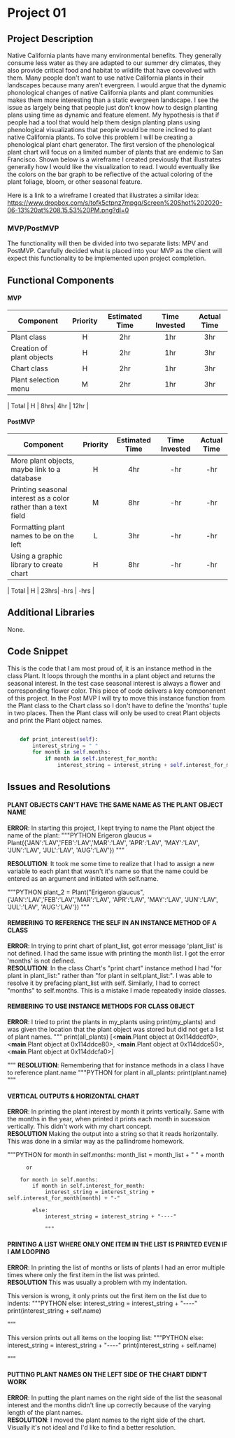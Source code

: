 # Project 01

## Project Description
Native California plants have many environmental benefits. They generally consume less water as they are adapted to our summer dry climates, they also provide critical food and habitat to wildlife that have coevolved with them. Many people don't want to use native California plants in their landscapes because many aren't evergreen. I would argue that the dynamic phonological changes of native California plants and plant communities makes them more interesting than a static evergreen landscape. I see the issue as largely being that people just don't know how to design planting plans using time as dynamic and feature element. My hypothesis is that if people had a tool that would help them design planting plans using phenological visualizations that people would be more inclined to plant native California plants. To solve this problem I will be creating a phenological plant chart generator. The first version of the phenological plant chart will focus on a limited number of plants that are endemic to San Francisco. Shown below is a wireframe I created previously that illustrates generally how I would like the visualization to read. I would eventually like the colors on the bar graph to be reflective of the actual coloring of the plant foliage, bloom, or other seasonal feature.

Here is a link to a wireframe I created that illustrates a similar idea:
https://www.dropbox.com/s/tofk5ctpnz7mpgq/Screen%20Shot%202020-06-13%20at%208.15.53%20PM.png?dl=0

### MVP/PostMVP

The functionality will then be divided into two separate lists: MPV and PostMVP.  Carefully decided what is placed into your MVP as the client will expect this functionality to be implemented upon project completion.

## Functional Components

#### MVP
| Component | Priority | Estimated Time | Time Invested | Actual Time |
| --- | :---: |  :---: | :---: | :---: |
| Plant class | H | 2hr | 1hr | 3hr|
| Creation of plant objects  | H | 2hr | 1hr | 3hr|
| Chart class | H | 2hr | 1hr | 3hr|
| Plant selection menu  | M | 2hr| 1hr | 3hr |

| Total | H | 8hrs| 4hr | 12hr |

#### PostMVP
| Component | Priority | Estimated Time | Time Invested | Actual Time |
| --- | :---: |  :---: | :---: | :---: |
| More plant objects, maybe link to a database| H | 4hr | -hr | -hr|
| Printing seasonal interest as a color rather than a text field| M | 8hr | -hr | -hr|
| Formatting plant names to be on the left | L | 3hr | -hr | -hr|
| Using a graphic library to create chart | H | 8hr | -hr | -hr|

| Total | H | 23hrs| -hrs | -hrs |

## Additional Libraries
 None. 

## Code Snippet
This is the code that I am most proud of, it is an instance method in the class Plant. It loops through the months in a plant object and returns the seasonal interest. In the test case seasonal interest is always a flower and corresponding flower color. This piece of code delivers a key componenent of this project. In the Post MVP I will try to move this instance function from the Plant class to the Chart class so I don't have to define the 'months' tuple in two places. Then the Plant class will only be used to creat Plant objects and print the Plant object names.

```python

    def print_interest(self):  
        interest_string = " "
        for month in self.months:
            if month in self.interest_for_month:
                interest_string = interest_string + self.interest_for_month[month] + "-"
```

## Issues and Resolutions


#### PLANT OBJECTS CAN'T HAVE THE SAME NAME AS THE PLANT OBJECT NAME
**ERROR**:  In starting this project, I kept trying to name the Plant object the name of the plant:
"""PYTHON
Erigeron glaucus = Plant({'JAN':'LAV','FEB':'LAV','MAR':'LAV', 'APR':'LAV', 'MAY':'LAV', 'JUN':'LAV', 'JUL':'LAV', 'AUG':'LAV'})
"""

**RESOLUTION**: It took me some time to realize that I had to assign a new variable to each plant that wasn't it's name so that the name could be entered as an argument and initiated with self.name.

"""PYTHON
plant_2 = Plant("Erigeron glaucus",{'JAN':'LAV','FEB':'LAV','MAR':'LAV', 'APR':'LAV', 'MAY':'LAV', 'JUN':'LAV', 'JUL':'LAV', 'AUG':'LAV'})
"""

#### REMBERING TO REFERENCE THE SELF IN AN INSTANCE METHOD OF A CLASS
**ERROR**:  In trying to print chart of plant_list, got error message 'plant_list' is not defined. I had the same issue with printing the month list. I got the error 'months' is not defined.                       
**RESOLUTION**: In the class Chart's "print chart" instance method I had "for plant in plant_list:" rather than "for plant in self.plant_list:". I was able to resolve it by prefacing plant_list with self. Similarly, I had to correct "months" to self.months. This is a mistake I made repeatedly inside classes.

#### REMBERING TO USE INSTANCE METHODS FOR CLASS OBJECT
**ERROR**: I tried to print the plants in my_plants using print(my_plants) and was given the location that the plant object was stored but did not get a list of plant names.
"""
print(all_plants)
[<__main__.Plant object at 0x114ddcdf0>, <__main__.Plant object at 0x114ddce80>, <__main__.Plant object at 0x114ddce50>, <__main__.Plant object at 0x114ddcfa0>]

"""
**RESOLUTION**: Remembering that for instance methods in a class I have to reference plant.name
"""PYTHON
for plant in all_plants:
    print(plant.name)
    """

#### VERTICAL OUTPUTS & HORIZONTAL CHART
**ERROR**:  In printing the plant interest by month it prints vertically. Same with the months in the year, when printed it prints each month in sucession vertically. This didn't work with my chart concept.                        
**RESOLUTION** Making the output into a string so that it reads horizontally. This was done in a similar way as the pallindrome homework.

"""PYTHON
        for month in self.months:
            month_list = month_list + " " + month
            
          or
          
        for month in self.months:
            if month in self.interest_for_month:
                interest_string = interest_string + self.interest_for_month[month] + "-"
                
            else:
                interest_string = interest_string + "----"    
                
                """
                
 #### PRINTING A LIST WHERE ONLY ONE ITEM IN THE LIST IS PRINTED EVEN IF I AM LOOPING
**ERROR**:  In printing the list of months or lists of plants I had an error multiple times where only the first item in the list was printed.              
**RESOLUTION** This was usually a problem with my indentation.

This version is wrong, it only prints out the first item on the list due to indents:
"""PYTHON
            else:
                interest_string = interest_string + "----"
                    print(interest_string + self.name)     

"""


This version prints out all items on the looping list:
"""PYTHON
            else:
                interest_string = interest_string + "----"
        print(interest_string + self.name)     

"""

#### PUTTING PLANT NAMES ON THE LEFT SIDE OF THE CHART DIDN'T WORK
**ERROR**:  In putting the plant names on the right side of the list the seasonal interest and the months didn't line up correctly because of the varying length of the plant names.                    
**RESOLUTION**: I moved the plant names to the right side of the chart. Visually it's not ideal and I'd like to find a better resolution.


